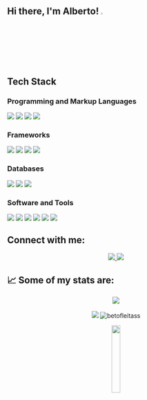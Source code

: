 ## Hi there, I'm Alberto! <a><img src="https://media.giphy.com/media/hvRJCLFzcasrR4ia7z/giphy.gif" width="3%"></a>

<!--
**betofleitass/betofleitass** is a ✨ _special_ ✨ repository because its `README.md` (this file) appears on your GitHub profile.

Here are some ideas to get you started:

- 🔭 I’m currently working on ...
- 🌱 I’m currently learning ...
- 👯 I’m looking to collaborate on ...
- 🤔 I’m looking for help with ...
- 💬 Ask me about ...
- 📫 How to reach me: ...
- 😄 Pronouns: ...
- ⚡ Fun fact: ...
-->

## Tech Stack

### Programming and Markup Languages

<p>
  <a> <img src="https://img.shields.io/badge/HTML5-E34F26?style=for-the-badge&logo=html5&logoColor=white" /> <a/>
  <a> <img src="https://img.shields.io/badge/CSS3-1572B6?style=for-the-badge&logo=css3&logoColor=white" /> <a/>
  <a> <img src="https://img.shields.io/badge/Python-FFD43B?style=for-the-badge&logo=python&logoColor=blue" /> <a/>
  <a> <img src="https://custom-icon-badges.demolab.com/badge/SQL-025E8C.svg?logo=database&logoColor=white" /> <a/>
</p>

### Frameworks

<p>
  <a> <img src="https://img.shields.io/badge/Django-092E20?style=for-the-badge&logo=django&logoColor=green" /> <a/>
  <a> <img src="https://img.shields.io/badge/Jupyter-F37626.svg?&style=for-the-badge&logo=Jupyter&logoColor=white" /> <a/>
  <a> <img src="https://img.shields.io/badge/Bootstrap-563D7C?style=for-the-badge&logo=bootstrap&logoColor=white" /> <a/>
  <a> <img src="https://img.shields.io/badge/PowerBI-F2C811?style=for-the-badge&logo=Power%20BI&logoColor=white" /> <a/>
</p>

### Databases

<p>
  <a> <img src="https://img.shields.io/badge/MySQL-005C84?style=for-the-badge&logo=mysql&logoColor=white" /> <a/>
  <a> <img src="https://img.shields.io/badge/PostgreSQL-316192?style=for-the-badge&logo=postgresql&logoColor=white" /> <a/>
  <a> <img src="https://img.shields.io/badge/SQLite-07405E?style=for-the-badge&logo=sqlite&logoColor=white" /> <a/>
</p>

### Software and Tools

<p>
  <a> <img src="https://img.shields.io/badge/Linux-FCC624?style=for-the-badge&logo=linux&logoColor=black" /> <a/>
  <a> <img src="https://img.shields.io/badge/Windows-0078D6?style=for-the-badge&logo=windows&logoColor=white" /> <a/>
  <a> <img src="https://img.shields.io/badge/GitHub-100000?style=for-the-badge&logo=github&logoColor=white" /> <a/>
  <a> <img src="https://img.shields.io/badge/GitHub-100000?style=for-the-badge&logo=github&logoColor=white" /> <a/>
  <a> <img src="https://img.shields.io/badge/VSCode-0078D4?style=for-the-badge&logo=visual%20studio%20code&logoColor=white" /> <a/>
  <a> <img src="https://img.shields.io/badge/Jira-0052CC?style=for-the-badge&logo=Jira&logoColor=white" /> <a/>
</p>

## Connect with me:
<div align='center'>
  <a href="https://www.linkedin.com/in/fleitas-alberto/">
    <img src="https://img.shields.io/badge/Alberto Fleitas-%230077B5.svg?&style=for-the-badge&logo=linkedin&logoColor=white" /> <a/>
  </a>
  <a> 
    <img src="https://img.shields.io/badge/-betofleitascarduspy@gmail.com-c14438?style=for-the-badge&logo=Gmail&logoColor=white&link=mailto:betofleitascarduspy@gmail.com)](mailto:betofleitascarduspy@gmail.com)"/>
  </a>
</div>

## 📈   Some of my stats are:
<div align='center'>
  <a>
    <img src="https://github-readme-stats.vercel.app/api/top-langs/?username=betofleitass&layout=compact&show_icons=true&theme=tokyonight" /> <a/>
  </a>
  <br></br>
  <a>
    <img src="https://github-readme-stats.vercel.app/api?username=betofleitass&show_icons=true&theme=tokyonight" /> <a/>
  </a>

  <a>
    <img src="https://github-readme-streak-stats.herokuapp.com/?user=betofleitass&theme=tokyonight&show_icons=true" alt="betofleitass" /> <a/>
  </a>

  <a ><img align="center" src="https://media2.giphy.com/media/cmCEsJZHYBPels360q/giphy.gif" width="20%"></a>
  
</div>
